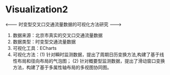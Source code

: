 # Visualization2
<--- 时变型交叉口交通流量数据的可视化方法研究 --->


1. 数据来源：北京市真实的交叉口交通流量数据      
2. 数据类型：时变型交通流量数据      
3. 可视化工具：ECharts
4. 可视化方法：(1) 针对瞬时监测数据，提出了周期日历变换方法,构建了基于线性布局和径向布局的气泡图；
             (2) 针对概要型监测数据，提出了滑动窗口变换方法，构建了基于多属性轴布局的多视图协同图。
